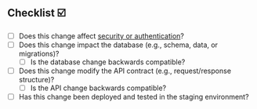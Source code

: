 ## Checklist ☑️ 
- [ ] Does this change affect [security or authentication](https://confluence.company.eu/x/1ImHfg)?
- [ ] Does this change impact the database (e.g., schema, data, or migrations)?
    - [ ] Is the database change backwards compatible?
- [ ] Does this change modify the API contract (e.g., request/response structure)?
    - [ ] Is the API change backwards compatible?
- [ ] Has this change been deployed and tested in the staging environment?
